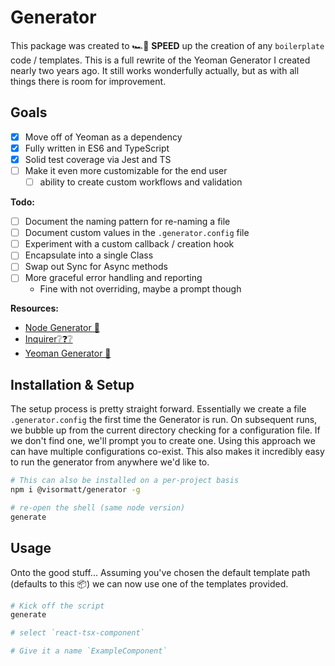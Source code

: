 # Generator

This package was created to 🏎️💨 **SPEED** up the creation of any `boilerplate` code / templates. This is a full rewrite of the Yeoman Generator I created nearly two years ago. It still works wonderfully actually, but as with all things there is room for improvement.

## Goals

- [x] Move off of Yeoman as a dependency
- [x] Fully written in ES6 and TypeScript
- [x] Solid test coverage via Jest and TS
- [ ] Make it even more customizable for the end user
  - [ ] ability to create custom workflows and validation

**Todo:**

- [ ] Document the naming pattern for re-naming a file
- [ ] Document custom values in the `.generator.config` file
- [ ] Experiment with a custom callback / creation hook
- [ ] Encapsulate into a single Class
- [ ] Swap out Sync for Async methods
- [ ] More graceful error handling and reporting
  - Fine with not overriding, maybe a prompt though

**Resources:**

- [Node Generator 📐](https://medium.com/northcoders/creating-a-project-generator-with-node-29e13b3cd309)
- [Inquirer❔❓❔](https://www.npmjs.com/package/inquirer)
- [Yeoman Generator 👋](https://www.npmjs.com/package/generator-react-up)

## Installation & Setup

The setup process is pretty straight forward. Essentially we create a file `.generator.config` the first time the Generator is run. On subsequent runs, we bubble up from the current directory checking for a configuration file. If we don't find one, we'll prompt you to create one. Using this approach we can have multiple configurations co-exist. This also makes it incredibly easy to run the generator from anywhere we'd like to.

```sh
# This can also be installed on a per-project basis
npm i @visormatt/generator -g

# re-open the shell (same node version)
generate
```

## Usage

Onto the good stuff... Assuming you've chosen the default template path (defaults to this 📦) we can now use one of the templates provided.

```sh
# Kick off the script
generate

# select `react-tsx-component`

# Give it a name `ExampleComponent`
```
